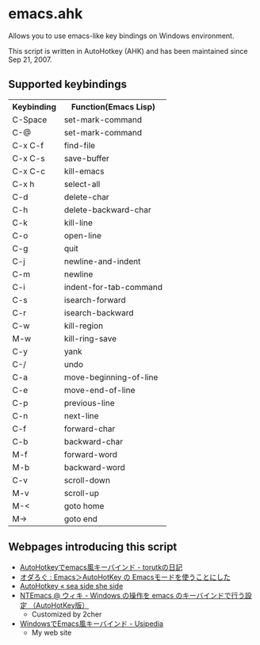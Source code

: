 # emacs.ahk 
Allows you to use emacs-like key bindings on Windows environment.

This script is written in AutoHotkey (AHK) and has been maintained since Sep 21, 2007.

## Supported keybindings
<table>
  <tr>
    <th>Keybinding</th>
    <th>Function(Emacs Lisp)</th>
  </tr>
<tr>
<td>C-Space</td>
<td>set-mark-command</td>
</tr>
<tr>
<td>C-@</td>
<td>set-mark-command</td>
</tr>
<tr>
<td>C-x C-f</td>
<td>find-file</td>
</tr>
<tr>
<td>C-x C-s</td>
<td>save-buffer</td>
</tr>
<tr>
<td>C-x C-c</td>
<td>kill-emacs</td>
</tr>
<tr>
<td>C-x h</td>
<td>select-all</td>
</tr>
<tr>
<td>C-d</td>
<td>delete-char</td>
</tr>
<tr>
<td>C-h</td>
<td>delete-backward-char</td>
</tr>
<tr>
<td>C-k</td>
<td>kill-line</td>
</tr>
<tr>
<td>C-o</td>
<td>open-line</td>
</tr>
<tr>
<td>C-g</td>
<td>quit</td>
</tr>
<tr>
<td>C-j</td>
<td>newline-and-indent</td>
</tr>
<tr>
<td>C-m</td>
<td>newline</td>
</tr>
<tr>
<td>C-i</td>
<td>indent-for-tab-command</td>
</tr>
<tr>
<td>C-s</td>
<td>isearch-forward</td>
</tr>
<tr>
<td>C-r</td>
<td>isearch-backward</td>
</tr>
<tr>
<td>C-w</td>
<td>kill-region</td>
</tr>
<tr>
<td>M-w</td>
<td>kill-ring-save</td>
</tr>
<tr>
<td>C-y</td>
<td>yank</td>
</tr>
<tr>
<td>C-/</td>
<td>undo</td>
</tr>
<tr>
<td>C-a</td>
<td>move-beginning-of-line</td>
</tr>
<tr>
<td>C-e</td>
<td>move-end-of-line</td>
</tr>
<tr>
<td>C-p</td>
<td>previous-line</td>
</tr>
<tr>
<td>C-n</td>
<td>next-line</td>
</tr>
<tr>
<td>C-f</td>
<td>forward-char</td>
</tr>
<tr>
<td>C-b</td>
<td>backward-char</td>
</tr>
<tr>
<td>M-f</td>
<td>forward-word</td>
</tr>
<tr>
<td>M-b</td>
<td>backward-word</td>
</tr>
<tr>
<td>C-v</td>
<td>scroll-down</td>
</tr>
<tr>
<td>M-v</td>
<td>scroll-up</td>
</tr>
<tr>
<td>M-<</td>
<td>goto home</td>
</tr>
<tr>
<td>M-></td>
<td>goto end</td>
</tr>
</table>


## Webpages introducing this script
* [AutoHotkeyでemacs風キーバインド - torutkの日記](http://d.hatena.ne.jp/torutk/20101009/p2)
* [オダろぐ : Emacs＞AutoHotKey の Emacsモードを使うことにした](http://blog.livedoor.jp/odaxsen/archives/1546840.html)
* [AutoHotkey &laquo; sea side she side](http://www.a10i.jp/?tag=autohotkey)
* [NTEmacs @ ウィキ - Windows の操作を emacs のキーバインドで行う設定 （AutoHotKey版）](http://www49.atwiki.jp/ntemacs/pages/20.html)
    * Customized by 2cher
* [WindowsでEmacs風キーバインド - Usipedia](http://usi3.com/index.php?title=Windows%E3%81%A7Emacs%E9%A2%A8%E3%82%AD%E3%83%BC%E3%83%90%E3%82%A4%E3%83%B3%E3%83%89)
    * My web site
